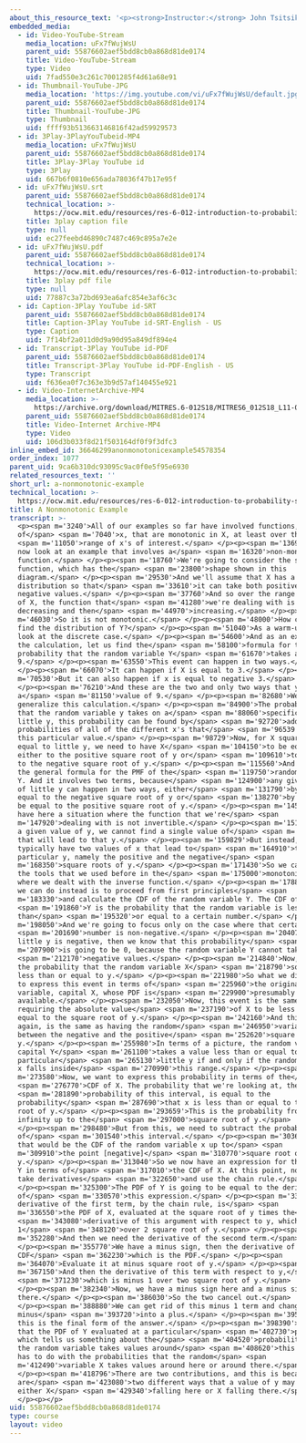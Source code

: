 ```yaml
---
about_this_resource_text: '<p><strong>Instructor:</strong> John Tsitsiklis</p>'
embedded_media:
  - id: Video-YouTube-Stream
    media_location: uFx7fWujWsU
    parent_uid: 55876602aef5bdd8cb0a868d81de0174
    title: Video-YouTube-Stream
    type: Video
    uid: 7fad550e3c261c7001285f4d61a68e91
  - id: Thumbnail-YouTube-JPG
    media_location: 'https://img.youtube.com/vi/uFx7fWujWsU/default.jpg'
    parent_uid: 55876602aef5bdd8cb0a868d81de0174
    title: Thumbnail-YouTube-JPG
    type: Thumbnail
    uid: ffff93b513663146816f42ad59929573
  - id: 3Play-3PlayYouTubeid-MP4
    media_location: uFx7fWujWsU
    parent_uid: 55876602aef5bdd8cb0a868d81de0174
    title: 3Play-3Play YouTube id
    type: 3Play
    uid: 667b6f0810e656ada78036f47b17e95f
  - id: uFx7fWujWsU.srt
    parent_uid: 55876602aef5bdd8cb0a868d81de0174
    technical_location: >-
      https://ocw.mit.edu/resources/res-6-012-introduction-to-probability-spring-2018/part-i-the-fundamentals/a-nonmonotonic-example/uFx7fWujWsU.srt
    title: 3play caption file
    type: null
    uid: ec27feebd46890c7487c469c895a7e2e
  - id: uFx7fWujWsU.pdf
    parent_uid: 55876602aef5bdd8cb0a868d81de0174
    technical_location: >-
      https://ocw.mit.edu/resources/res-6-012-introduction-to-probability-spring-2018/part-i-the-fundamentals/a-nonmonotonic-example/uFx7fWujWsU.pdf
    title: 3play pdf file
    type: null
    uid: 77887c3a72bd693ea6afc854e3af6c3c
  - id: Caption-3Play YouTube id-SRT
    parent_uid: 55876602aef5bdd8cb0a868d81de0174
    title: Caption-3Play YouTube id-SRT-English - US
    type: Caption
    uid: 7f14bf2a011d0d9a90d95a849df894e4
  - id: Transcript-3Play YouTube id-PDF
    parent_uid: 55876602aef5bdd8cb0a868d81de0174
    title: Transcript-3Play YouTube id-PDF-English - US
    type: Transcript
    uid: f636ea0f7c363e3b9d57af140455e921
  - id: Video-InternetArchive-MP4
    media_location: >-
      https://archive.org/download/MITRES.6-012S18/MITRES6_012S18_L11-08_300k.mp4
    parent_uid: 55876602aef5bdd8cb0a868d81de0174
    title: Video-Internet Archive-MP4
    type: Video
    uid: 106d3b033f8d21f503164df0f9f3dfc3
inline_embed_id: 36646299anonmonotonicexample54578354
order_index: 1077
parent_uid: 9ca6b310dc93095c9ac0f0e5f95e6930
related_resources_text: ''
short_url: a-nonmonotonic-example
technical_location: >-
  https://ocw.mit.edu/resources/res-6-012-introduction-to-probability-spring-2018/part-i-the-fundamentals/a-nonmonotonic-example
title: A Nonmonotonic Example
transcript: >-
  <p><span m='3240'>All of our examples so far have involved functions, g
  of</span> <span m='7040'>x, that are monotonic in X, at least over the</span>
  <span m='11050'>range of x's of interest.</span> </p><p><span m='13690'>Let us
  now look at an example that involves a</span> <span m='16320'>non-monotonic
  function.</span> </p><p><span m='18760'>We're going to consider the square
  function, which has the</span> <span m='23800'>shape shown in this
  diagram.</span> </p><p><span m='29530'>And we'll assume that X has a general
  distribution so that</span> <span m='33610'>it can take both positive and
  negative values.</span> </p><p><span m='37760'>And so over the range of values
  of X, the function that</span> <span m='41280'>we're dealing with is
  decreasing and then</span> <span m='44970'>increasing.</span> </p><p><span
  m='46030'>So it is not monotonic.</span> </p><p><span m='48000'>How can we
  find the distribution of Y?</span> </p><p><span m='51040'>As a warm-up, let's
  look at the discrete case.</span> </p><p><span m='54600'>And as an example of
  the calculation, let us find the</span> <span m='58100'>formula for the
  probability that the random variable Y</span> <span m='61670'>takes a value of
  9.</span> </p><p><span m='63550'>This event can happen in two ways.</span>
  </p><p><span m='66070'>It can happen if X is equal to 3.</span> </p><p><span
  m='70530'>But it can also happen if x is equal to negative 3.</span>
  </p><p><span m='76210'>And these are the two and only two ways that y can take
  a</span> <span m='81150'>value of 9.</span> </p><p><span m='82680'>We can
  generalize this calculation.</span> </p><p><span m='84900'>The probability
  that the random variable y takes on a</span> <span m='88060'>specific value
  little y, this probability can be found by</span> <span m='92720'>adding the
  probabilities of all of the different x's that</span> <span m='96539'>lead to
  this particular value.</span> </p><p><span m='98729'>Now, for X squared to be
  equal to little y, we need to have X</span> <span m='104150'>to be equal
  either to the positive square root of y or</span> <span m='109610'>to be equal
  to the negative square root of y.</span> </p><p><span m='115560'>And this is
  the general formula for the PMF of the</span> <span m='119750'>random variable
  Y. And it involves two terms, because</span> <span m='124900'>any given value
  of little y can happen in two ways, either</span> <span m='131790'>by having X
  equal to the negative square root of y or</span> <span m='138270'>by having X
  be equal to the positive square root of y.</span> </p><p><span m='145020'>We
  have here a situation where the function that we're</span> <span
  m='147920'>dealing with is not invertible.</span> </p><p><span m='151100'>For
  a given value of y, we cannot find a single value of</span> <span m='157510'>x
  that will lead to that y.</span> </p><p><span m='159829'>But instead, we
  typically have two values of x that lead to</span> <span m='164910'>that
  particular y, namely the positive and the negative</span> <span
  m='168350'>square roots of y.</span> </p><p><span m='171430'>So we cannot use
  the tools that we used before in the</span> <span m='175000'>monotonic case,
  where we dealt with the inverse function.</span> </p><p><span m='178870'>What
  we can do instead is to proceed from first principles</span> <span
  m='183330'>and calculate the CDF of the random variable Y. The CDF of</span>
  <span m='191860'>Y is the probability that the random variable is less
  than</span> <span m='195320'>or equal to a certain number.</span> </p><p><span
  m='198050'>And we're going to focus only on the case where that certain</span>
  <span m='201690'>number is non-negative.</span> </p><p><span m='204079'>If
  little y is negative, then we know that this probability</span> <span
  m='207900'>is going to be 0, because the random variable Y cannot take</span>
  <span m='212170'>negative values.</span> </p><p><span m='214840'>Now, this is
  the probability that the random variable X</span> <span m='218790'>squared is
  less than or equal to y.</span> </p><p><span m='221980'>So what we did here is
  to express this event in terms of</span> <span m='225960'>the original random
  variable, capital X, whose PDF is</span> <span m='229900'>presumably
  available.</span> </p><p><span m='232050'>Now, this event is the same as
  requiring the absolute value</span> <span m='237190'>of X to be less than or
  equal to the square root of y.</span> </p><p><span m='242160'>And this event,
  again, is the same as having the random</span> <span m='246950'>variable X be
  between the negative and the positive</span> <span m='252620'>square root of
  y.</span> </p><p><span m='255980'>In terms of a picture, the random variable
  capital Y</span> <span m='261100'>takes a value less than or equal to this
  particular</span> <span m='265130'>little y if and only if the random variable
  x falls inside</span> <span m='270990'>this range.</span> </p><p><span
  m='273580'>Now, we want to express this probability in terms of the</span>
  <span m='276770'>CDF of X. The probability that we're looking at, the</span>
  <span m='281890'>probability of this interval, is equal to the
  probability</span> <span m='287690'>that x is less than or equal to the square
  root of y.</span> </p><p><span m='293659'>This is the probability from minus
  infinity up to the</span> <span m='297000'>square root of y.</span>
  </p><p><span m='298480'>But from this, we need to subtract the probability
  of</span> <span m='301540'>this interval.</span> </p><p><span m='303690'>And
  that would be the CDF of the random variable x up to</span> <span
  m='309910'>the point [negative]</span> <span m='310770'>square root of
  y.</span> </p><p><span m='313040'>So we now have an expression for the CDF of
  Y in terms of</span> <span m='317010'>the CDF of X. At this point, now we can
  take derivatives</span> <span m='322650'>and use the chain rule.</span>
  </p><p><span m='325300'>The PDF of Y is going to be equal to the derivative
  of</span> <span m='330570'>this expression.</span> </p><p><span m='332480'>The
  derivative of the first term, by the chain rule, is</span> <span
  m='336550'>the PDF of X, evaluated at the square root of y times the</span>
  <span m='343080'>derivative of this argument with respect to y, which is
  1</span> <span m='348120'>over 2 square root of y.</span> </p><p><span
  m='352280'>And then we need the derivative of the second term.</span>
  </p><p><span m='355770'>We have a minus sign, then the derivative of the
  CDF</span> <span m='362230'>which is the PDF.</span> </p><p><span
  m='364070'>Evaluate it at minus square root of y.</span> </p><p><span
  m='367150'>And then the derivative of this term with respect to y,</span>
  <span m='371230'>which is minus 1 over two square root of y.</span>
  </p><p><span m='382340'>Now, we have a minus sign here and a minus sign
  there.</span> </p><p><span m='386030'>So the two cancel out.</span>
  </p><p><span m='388880'>We can get rid of this minus 1 term and change this
  minus</span> <span m='393720'>into a plus.</span> </p><p><span m='395020'>And
  this is the final form of the answer.</span> </p><p><span m='398390'>So we see
  that the PDF of Y evaluated at a particular</span> <span m='402730'>point,
  which tells us something about the</span> <span m='404520'>probability that
  the random variable takes values around</span> <span m='408620'>this point,
  has to do with the probabilities that the random</span> <span
  m='412490'>variable X takes values around here or around there.</span>
  </p><p><span m='418796'>There are two contributions, and this is because there
  are</span> <span m='423080'>two different ways that a value of y may occur,
  either X</span> <span m='429340'>falling here or X falling there.</span>
  </p><p></p>
uid: 55876602aef5bdd8cb0a868d81de0174
type: course
layout: video
---
```

